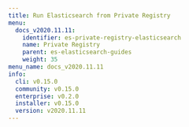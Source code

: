 ```yaml
---
title: Run Elasticsearch from Private Registry
menu:
  docs_v2020.11.11:
    identifier: es-private-registry-elasticsearch
    name: Private Registry
    parent: es-elasticsearch-guides
    weight: 35
menu_name: docs_v2020.11.11
info:
  cli: v0.15.0
  community: v0.15.0
  enterprise: v0.2.0
  installer: v0.15.0
  version: v2020.11.11
---
```


